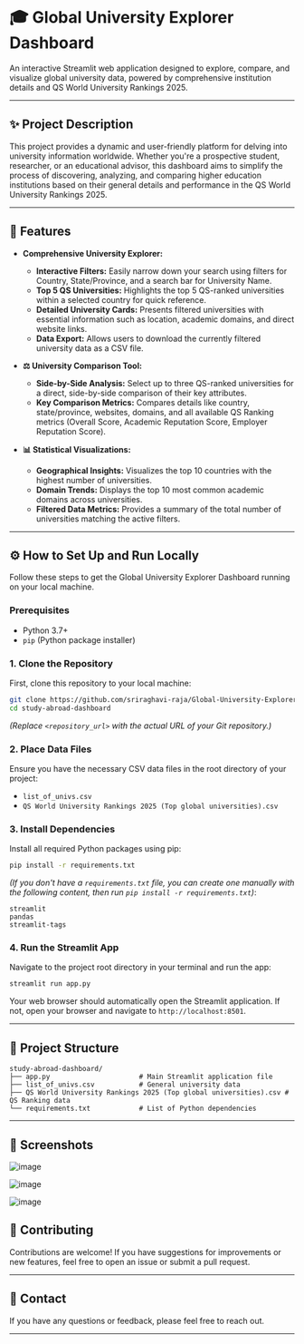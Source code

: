 

# 🎓 Global University Explorer Dashboard

An interactive Streamlit web application designed to explore, compare, and visualize global university data, powered by comprehensive institution details and QS World University Rankings 2025.

---

## ✨ Project Description

This project provides a dynamic and user-friendly platform for delving into university information worldwide. Whether you're a prospective student, researcher, or an educational advisor, this dashboard aims to simplify the process of discovering, analyzing, and comparing higher education institutions based on their general details and performance in the QS World University Rankings 2025.

---

## 🚀 Features

* **Comprehensive University Explorer:**
    * **Interactive Filters:** Easily narrow down your search using filters for Country, State/Province, and a search bar for University Name.
    * **Top 5 QS Universities:** Highlights the top 5 QS-ranked universities within a selected country for quick reference.
    * **Detailed University Cards:** Presents filtered universities with essential information such as location, academic domains, and direct website links.
    * **Data Export:** Allows users to download the currently filtered university data as a CSV file.

* **⚖️ University Comparison Tool:**
    * **Side-by-Side Analysis:** Select up to three QS-ranked universities for a direct, side-by-side comparison of their key attributes.
    * **Key Comparison Metrics:** Compares details like country, state/province, websites, domains, and all available QS Ranking metrics (Overall Score, Academic Reputation Score, Employer Reputation Score).

* **📊 Statistical Visualizations:**
    * **Geographical Insights:** Visualizes the top 10 countries with the highest number of universities.
    * **Domain Trends:** Displays the top 10 most common academic domains across universities.
    * **Filtered Data Metrics:** Provides a summary of the total number of universities matching the active filters.

---

## ⚙️ How to Set Up and Run Locally

Follow these steps to get the Global University Explorer Dashboard running on your local machine.

### Prerequisites

* Python 3.7+
* `pip` (Python package installer)

### 1. Clone the Repository

First, clone this repository to your local machine:

```bash
git clone https://github.com/sriraghavi-raja/Global-University-Explorer.git
cd study-abroad-dashboard
```
*(Replace `<repository_url>` with the actual URL of your Git repository.)*

### 2. Place Data Files

Ensure you have the necessary CSV data files in the root directory of your project:

* `list_of_univs.csv`
* `QS World University Rankings 2025 (Top global universities).csv`

### 3. Install Dependencies

Install all required Python packages using pip:

```bash
pip install -r requirements.txt
```
*(If you don't have a `requirements.txt` file, you can create one manually with the following content, then run `pip install -r requirements.txt`)*:

```
streamlit
pandas
streamlit-tags
```

### 4. Run the Streamlit App

Navigate to the project root directory in your terminal and run the app:

```bash
streamlit run app.py
```

Your web browser should automatically open the Streamlit application. If not, open your browser and navigate to `http://localhost:8501`.

---

## 📂 Project Structure

```
study-abroad-dashboard/
├── app.py                      # Main Streamlit application file
├── list_of_univs.csv           # General university data
├── QS World University Rankings 2025 (Top global universities).csv # QS Ranking data
└── requirements.txt            # List of Python dependencies
```

---

## 📸 Screenshots

![image](https://github.com/user-attachments/assets/b7004767-6b7f-46aa-b6cb-0707083a6511)


![image](https://github.com/user-attachments/assets/990aa3fb-7da6-47dc-8fbc-aa70d11ff96e)

![image](https://github.com/user-attachments/assets/ad85286d-d7ea-4a61-b451-84ca19e1a1d3)


## 🤝 Contributing

Contributions are welcome! If you have suggestions for improvements or new features, feel free to open an issue or submit a pull request.

---

## 📧 Contact

If you have any questions or feedback, please feel free to reach out.

---
